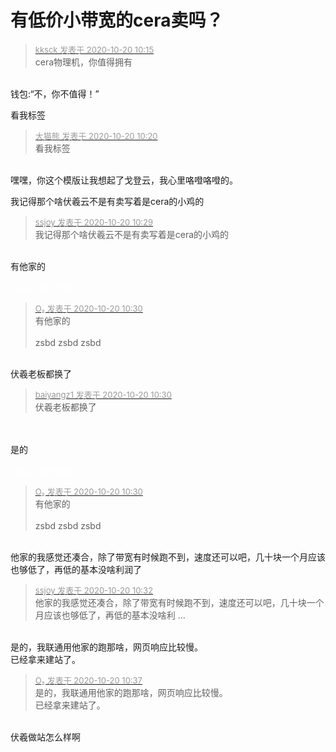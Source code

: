 # 有低价小带宽的cera卖吗？


<div class="quote"><blockquote><font size="2"><a href="https://www.hostloc.com/forum.php?mod=redirect&amp;goto=findpost&amp;pid=9324961&amp;ptid=756270" target="_blank"><font color="#999999">kksck 发表于 2020-10-20 10:15</font></a></font><br />
cera物理机，你值得拥有</blockquote></div><br />
钱包:“不，你不值得！”

<img src="static/image/smiley/default/lol.gif" smilieid="12" border="0" alt="" />看我标签

<div class="quote"><blockquote><font size="2"><a href="https://www.hostloc.com/forum.php?mod=redirect&amp;goto=findpost&amp;pid=9324987&amp;ptid=756270" target="_blank"><font color="#999999">大猫熊 发表于 2020-10-20 10:20</font></a></font><br />
看我标签</blockquote></div><br />
嘿嘿，你这个模版让我想起了戈登云，我心里咯噔咯噔的。<img src="static/image/smiley/yct/011.gif" smilieid="33" border="0" alt="" />

我记得那个啥伏羲云不是有卖写着是cera的小鸡的<img src="static/image/smiley/default/lol.gif" smilieid="12" border="0" alt="" />

<div class="quote"><blockquote><font size="2"><a href="https://www.hostloc.com/forum.php?mod=redirect&amp;goto=findpost&amp;pid=9325032&amp;ptid=756270" target="_blank"><font color="#999999">ssjoy 发表于 2020-10-20 10:29</font></a></font><br />
我记得那个啥伏羲云不是有卖写着是cera的小鸡的</blockquote></div><br />
有他家的<br />
<br />
<font color="White">zsbd zsbd zsbd</font>

<div class="quote"><blockquote><font size="2"><a href="https://www.hostloc.com/forum.php?mod=redirect&amp;goto=findpost&amp;pid=9325036&amp;ptid=756270" target="_blank"><font color="#999999">O₂ 发表于 2020-10-20 10:30</font></a></font><br />
有他家的<br />
<br />
zsbd zsbd zsbd</blockquote></div><br />
伏羲老板都换了

<div class="quote"><blockquote><font size="2"><a href="https://www.hostloc.com/forum.php?mod=redirect&amp;goto=findpost&amp;pid=9325037&amp;ptid=756270" target="_blank"><font color="#999999">baiyangz1 发表于 2020-10-20 10:30</font></a></font><br />
伏羲老板都换了</blockquote></div><br />
<br />
是的<img src="static/image/smiley/yct/007.gif" smilieid="46" border="0" alt="" /><br />
<br />
<font color="White">zsbd zsbd zsbd</font>

<div class="quote"><blockquote><font size="2"><a href="https://www.hostloc.com/forum.php?mod=redirect&amp;goto=findpost&amp;pid=9325036&amp;ptid=756270" target="_blank"><font color="#999999">O₂ 发表于 2020-10-20 10:30</font></a></font><br />
有他家的<br />
<br />
zsbd zsbd zsbd</blockquote></div><br />
他家的我感觉还凑合，除了带宽有时候跑不到，速度还可以吧，几十块一个月应该也够低了，再低的基本没啥利润了

<div class="quote"><blockquote><font size="2"><a href="https://www.hostloc.com/forum.php?mod=redirect&amp;goto=findpost&amp;pid=9325045&amp;ptid=756270" target="_blank"><font color="#999999">ssjoy 发表于 2020-10-20 10:32</font></a></font><br />
他家的我感觉还凑合，除了带宽有时候跑不到，速度还可以吧，几十块一个月应该也够低了，再低的基本没啥利 ...</blockquote></div><br />
是的，我联通用他家的跑那啥，网页响应比较慢。<br />
已经拿来建站了。<img src="static/image/smiley/yct/009.gif" smilieid="44" border="0" alt="" />

<div class="quote"><blockquote><font size="2"><a href="https://www.hostloc.com/forum.php?mod=redirect&amp;goto=findpost&amp;pid=9325059&amp;ptid=756270" target="_blank"><font color="#999999">O₂ 发表于 2020-10-20 10:37</font></a></font><br />
是的，我联通用他家的跑那啥，网页响应比较慢。<br />
已经拿来建站了。</blockquote></div><br />
伏羲做站怎么样啊
